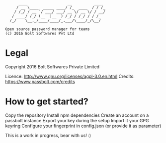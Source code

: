 
	      ____                  __          ____
	     / __ \____  _____ ____/ /_  ____  / / /_
	    / /_/ / __ `/ ___/ ___/ __ \/ __ \/ / __/
	   / ____/ /_/ (__  |__  ) /_/ / /_/ / / /_
	  /_/    \__,_/____/____/_.___/\____/_/\__/

	Open source password manager for teams
	(c) 2016 Bolt Softwares Pvt Ltd


Legal
===============================

Copyright 2016 Bolt Softwares Private Limited

Licence: http://www.gnu.org/licenses/agpl-3.0.en.html
Credits: https://www.passbolt.com/credits


How to get started?
===============================

Copy the repository
Install npm dependencies
Create an account on a passbolt instance
Export your key during the setup
Import it your GPG keyring
Configure your fingerprint in config.json (or provide it as parameter)


This is a work in progress, bear with us! :)
